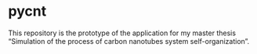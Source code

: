 # pycnt

This repository is the prototype of the application for my master thesis “Simulation of the process of carbon nanotubes system self-organization”.
